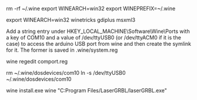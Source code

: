 
<!-- apt install libmpg123-0:i386 -->

rm -rf ~/.wine
export WINEARCH=win32
export WINEPREFIX=~/.wine
<!-- winecfg (choose windows 7 and exit) -->
export WINEARCH=win32
winetricks gdiplus msxml3

Add a string entry under HKEY_LOCAL_MACHINE\Software\Wine\Ports with a key of COM10 and a value of /dev/ttyUSB0 (or /dev/ttyACM0 if it is the case) to access the arduino USB port from wine and then create the symlink for it. The former is saved in .wine/system.reg

<!-- wine regedit -->

wine regedit comport.reg

rm ~/.wine/dosdevices/com10
ln -s /dev/ttyUSB0 ~/.wine/dosdevices/com10

<!-- Add yourself to dialout group so you can access the USB port (if you're not already)
$ sudo usermod -a -G dialout $USER -->


wine install.exe
wine "C:Program Files/LaserGRBL/laserGRBL.exe"